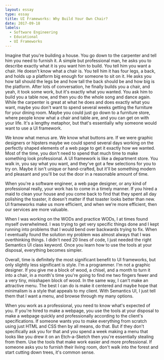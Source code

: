 ```yaml
---
layout: essay
type: essay
title: UI Frameworks: Why Build Your Own Chair?
date: 2017-09-18
labels:
  - Software Engineering
  - Educational
  - UI Frameworks
---
```


Imagine that you're building a house. You go down to the carpenter and tell him you need to furnish it. A simple but professional man, he asks you to describe exactly what it is you want him to build. You tell him you want a chair. He doesn't know what a chair is. You tell him it has four legs, a back, and holds up a platform big enough for someone to sit on it. He asks you how tall should the legs be and how tall the back should be and how big is the platform. After lots of conversation, he finally builds you a chair, and yeah, it took some work, but it's exactly what you wanted. You ask him to build you a table now, and then you do the whole song and dance again. While the carpenter is great at what he does and does exactly what you want, maybe you don't want to spend several weeks getting the furniture for your dining room. Maybe you could just go down to a furniture store, where people know what a chair and table are, and you can get on with your life. It's a lengthy metaphor, but that's essentially why someone would want to use a UI framework.

We know what menus are. We know what buttons are. If we were graphic designers or hipsters maybe we could spend several days working on the perfectly shaped elements of a web page to get it exactly how we wanted. Most of the time, you don't need to spend that much time to make something look professional. A UI framework is like a department store. You walk in, you say what you want, and they've got a few selections for you to try on. Maybe it isn't unique or hand-crafted, but it'll be something modern and pleasant and you'll be out the door in a reasonable amount of time.

When you're a software engineer, a web page designer, or any kind of professional really, your work has to come in a timely manner. If you hired a maid to clean your house and you come back to find that they spent all day polishing the toaster, it doesn't matter if that toaster looks better than new. UI frameworks make us more efficient, and when we're more efficient, then our services are more valuable.

When I was working on the WODs and practice WODs, I at times found myself overwhelmed. I was trying to get very specific things done and I kept running into problems that I would bend over backwards trying to fix. When I eventually found the solution my problem was almost always that I was overthinking things. I didn't need 20 lines of code, I just needed the right Semantics UI class keyword. Once you learn how to use the tools at your disposal, everything becomes simpler.

Overall, time is definitely the most significant benefit to UI frameworks, but only slightly less significant is style. I'm a programmer. I'm not a graphic designer. If you give me a block of wood, a chisel, and a month to turn it into a chair, in a month's time you're going to find me two fingers fewer and a very tiny, misshapen block of wood. In the same way, I can't make an attractive menu. The best I can do is make it centered and maybe hope that minimalism is a style that appeals to my client. With Semantics UI, I just tell them that I want a menu, and browse through my many options.

When you work as a professional, you need to know what's expected of you. If you're hired to make a webpage, you use the tools at your disposal to make a webpage quickly and professionally according to the client's specifications. If someone wants you to make everything from scratch using just HTML and CSS then by all means, do that. But if they don't specifically ask you for that and you spend a week making a menu that looks like you drew it on an Etch-a-Sketch then you're essentially stealing from them. Use the tools that make work easier and more professional. If someone asks you to furnish their living room, don't walk into the forest and start cutting down trees, it's common sense.
